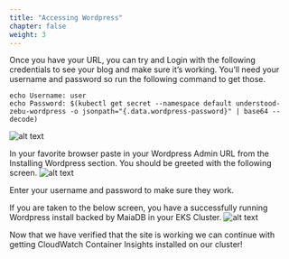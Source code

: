 ```yaml
---
title: "Accessing Wordpress"
chapter: false
weight: 3
---
```


Once you have your URL, you can try and Login with the following credentials to see your blog and make sure it’s working. You’ll need your username and password so run the following command to get those. 


```
echo Username: user
echo Password: $(kubectl get secret --namespace default understood-zebu-wordpress -o jsonpath="{.data.wordpress-password}" | base64 --decode)
```

![alt text](/images/ekscwci/wplogin.png "WP Login")



In your favorite browser paste in your Wordpress Admin URL from the Installing Wordpress section.  You should be greeted with the following screen.
![alt text](/images/ekscwci/wploginpage.png "WP Login")



Enter your username and password to make sure they work. 

If you are taken to the below screen, you have a successfully running Wordpress install backed by MaiaDB in your EKS Cluster. 
![alt text](/images/ekscwci/wpdashboard.png "Wordpress Dashboard")


Now that we have verified that the site is working we can continue with getting CloudWatch Container Insights installed on our cluster! 

